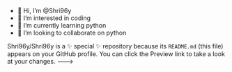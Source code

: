 - 👋 Hi, I’m @Shri96y
- 👀 I’m interested in coding
- 🌱 I’m currently learning python
- 💞️ I’m looking to collaborate on python




Shri96y/Shri96y is a ✨ special ✨ repository because its `README.md` (this file) appears on your GitHub profile.
You can click the Preview link to take a look at your changes.
--->
